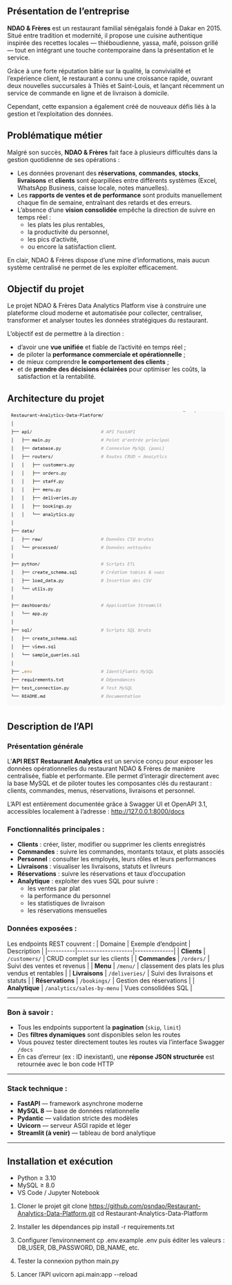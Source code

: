 ##  Présentation de l’entreprise

**NDAO & Frères** est un restaurant familial sénégalais fondé à Dakar en 2015.
Situé entre tradition et modernité, il propose une cuisine authentique inspirée des recettes locales — thiéboudienne, yassa, mafé, poisson grillé — tout en intégrant une touche contemporaine dans la présentation et le service.

Grâce à une forte réputation bâtie sur la qualité, la convivialité et l’expérience client, le restaurant a connu une croissance rapide, ouvrant deux nouvelles succursales à Thiès et Saint-Louis, et lançant récemment un service de commande en ligne et de livraison à domicile.

Cependant, cette expansion a également créé de nouveaux défis liés à la gestion et l’exploitation des données.

## Problématique métier

Malgré son succès, **NDAO & Frères** fait face à plusieurs difficultés dans la gestion quotidienne de ses opérations :
- Les données provenant des **réservations**, **commandes**, **stocks**, **livraisons** et **clients** sont éparpillées entre différents systèmes (Excel, WhatsApp Business, caisse locale, notes manuelles).
- Les **rapports de ventes et de performance** sont produits manuellement chaque fin de semaine, entraînant des retards et des erreurs.
- L’absence d’une **vision consolidée** empêche la direction de suivre en temps réel :
    - les plats les plus rentables,
    - la productivité du personnel,
    - les pics d’activité,
    - ou encore la satisfaction client.

En clair, NDAO & Frères dispose d’une mine d’informations, mais aucun système centralisé ne permet de les exploiter efficacement.

## Objectif du projet

Le projet NDAO & Frères Data Analytics Platform vise à construire une plateforme cloud moderne et automatisée pour collecter, centraliser, transformer et analyser toutes les données stratégiques du restaurant.

L’objectif est de permettre à la direction :
- d’avoir une **vue unifiée** et fiable de l’activité en temps réel ;
- de piloter la **performance commerciale et opérationnelle** ;
- de mieux comprendre **le comportement des clients** ;
- et de **prendre des décisions éclairées** pour optimiser les coûts, la satisfaction et la rentabilité.

## Architecture du projet

![Architecture du projet](docs/architecture.png)

## Description de l’API
### Présentation générale

L’**API REST Restaurant Analytics** est un service conçu pour exposer les données opérationnelles du restaurant NDAO & Frères de manière centralisée, fiable et performante.
Elle permet d’interagir directement avec la base MySQL et de piloter toutes les composantes clés du restaurant : clients, commandes, menus, réservations, livraisons et personnel.

L’API est entièrement documentée grâce à Swagger UI et OpenAPI 3.1, accessibles localement à l’adresse : http://127.0.0.1:8000/docs

### Fonctionnalités principales :
- **Clients** : créer, lister, modifier ou supprimer les clients enregistrés  
- **Commandes** : suivre les commandes, montants totaux, et plats associés  
- **Personnel** : consulter les employés, leurs rôles et leurs performances  
- **Livraisons** : visualiser les livraisons, statuts et livreurs  
- **Réservations** : suivre les réservations et taux d’occupation  
- **Analytique** : exploiter des vues SQL pour suivre :
  - les ventes par plat   
  - la performance du personnel   
  - les statistiques de livraison  
  - les réservations mensuelles  

### Données exposées :
Les endpoints REST couvrent :
| Domaine | Exemple d’endpoint | Description |
|----------|--------------------|--------------|
| **Clients** | `/customers/` | CRUD complet sur les clients |
| **Commandes** | `/orders/` | Suivi des ventes et revenus |
| **Menu** | `/menu/` | classement des plats les plus vendus et rentables | 
| **Livraisons** | `/deliveries/` | Suivi des livraisons et statuts |
| **Réservations** | `/bookings/` | Gestion des réservations |
| **Analytique** | `/analytics/sales-by-menu` | Vues consolidées SQL |

---

### Bon à savoir :
- Tous les endpoints supportent la **pagination** (`skip`, `limit`)  
- Des **filtres dynamiques** sont disponibles selon les routes  
- Vous pouvez tester directement toutes les routes via l’interface Swagger  `/docs`  
- En cas d’erreur (ex : ID inexistant), une **réponse JSON structurée** est retournée avec le bon code HTTP

---

### Stack technique :
- **FastAPI** — framework asynchrone moderne  
- **MySQL 8** — base de données relationnelle  
- **Pydantic** — validation stricte des modèles  
- **Uvicorn** — serveur ASGI rapide et léger  
- **Streamlit (à venir)** — tableau de bord analytique  

---

## Installation et exécution

- Python ≥ 3.10
- MySQL ≥ 8.0
- VS Code / Jupyter Notebook

1. Cloner le projet
git clone https://github.com/psndao/Restaurant-Analytics-Data-Platform.git
cd Restaurant-Analytics-Data-Platform

2. Installer les dépendances
pip install -r requirements.txt

3. Configurer l’environnement
cp .env.example .env
puis éditer les valeurs : DB_USER, DB_PASSWORD, DB_NAME, etc.

4. Tester la connexion
python main.py

5. Lancer l’API
uvicorn api.main:app --reload

